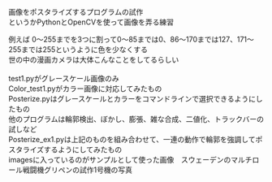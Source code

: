 画像をポスタライズするプログラムの試作<br>
というかPythonとOpenCVを使って画像を弄る練習

例えば
0～255までを3つに割って0～85までは0、86～170までは127、171～255までは255というように色を少なくする<br>
世の中の漫画カメラは大体こんなことをしてるらしい<br><br>
test1.pyがグレースケール画像のみ<br>
Color_test1.pyがカラー画像に対応してみたもの<br>
Posterize.pyはグレースケールとカラーをコマンドラインで選択できるようにしたもの<br>
他のプログラムは輪郭検出、ぼかし、膨張、雑な合成、二値化、トラックバーの試しなど<br>
Posterize_ex1.pyは上記のものを組み合わせて、一連の動作で輪郭を強調してポスタライズするようにしてみたもの<br>
imagesに入っているのがサンプルとして使った画像　スウェーデンのマルチロール戦闘機グリペンの試作1号機の写真
